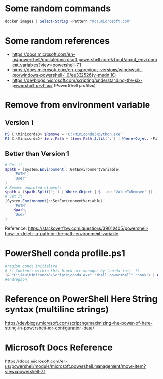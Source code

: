 # Some random commands
```powershell
docker images | Select-String -Pattern "mcr.microsoft.com"
```

# Some random references
- https://docs.microsoft.com/en-us/powershell/module/microsoft.powershell.core/about/about_environment_variables?view=powershell-7.1
- https://docs.microsoft.com/en-us/previous-versions/windows/it-pro/windows-powershell-1.0/ee332526(v=msdn.10)
- https://devblogs.microsoft.com/scripting/understanding-the-six-powershell-profiles/ (PowerShell profiles)

# Remove from environment variable
## Version 1
```powershell
PS C:\Miniconda3> $Remove = 'C:\Miniconda3\python.exe'
PS C:\Miniconda3> $env:Path = ($env:Path.Split(';') | Where-Object -FilterScript {$_ -ne $Remove}) -join ';'
```

## Better than Version 1
```powershell
# Get it
$path = [System.Environment]::GetEnvironmentVariable(
    'PATH',
    'User'
)
# Remove unwanted elements
$path = ($path.Split(';') | Where-Object { $_ -ne 'ValueToRemove' }) -join ';'
# Set it
[System.Environment]::SetEnvironmentVariable(
    'PATH',
    $path,
    'User'
)
```
Reference: https://stackoverflow.com/questions/39010405/powershell-how-to-delete-a-path-in-the-path-environment-variable


# PowerShell conda profile.ps1
```powershell
#region conda initialize
# !! Contents within this block are managed by 'conda init' !!
(& "C:\ieu\Miniconda3\Scripts\conda.exe" "shell.powershell" "hook") | Out-String | Invoke-Expression
#endregion
```

# Reference on PowerShell Here String syntax (multiline strings)
https://devblogs.microsoft.com/scripting/maximizing-the-power-of-here-string-in-powershell-for-configuration-data/

# Microsoft Docs Reference
https://docs.microsoft.com/en-us/powershell/module/microsoft.powershell.management/move-item?view=powershell-7.1
